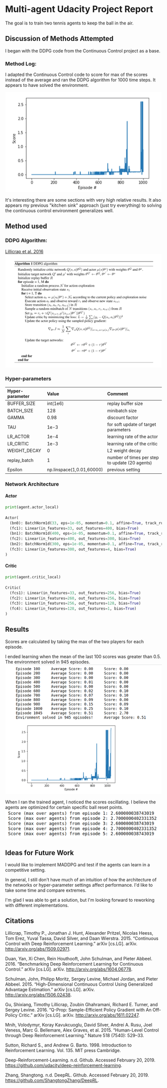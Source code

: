 # Multi-agent Udacity Project Report
The goal is to train two tennis agents to keep the ball in the air.
## Discussion of Methods Attempted
I began with the DDPG code from the Continuous Control project as a base.
### Method Log:
I adapted the Continuous Control code to score for max of the scores instead of the average and ran the DDPG algorithm for 1000 time steps. It appears to have solved the environment.

![](./images/first_run_results.png)<br>


It's interesting there are some sections with very high relative results. It also appears my previous "kitchen sink" approach (just try everything) to solving the continuous control environment generalizes well.


## Method used
### DDPG Algorithm:
[Lillicrap et al. 2016](http://arxiv.org/abs/1509.02971)
![](./images/DDGP_alg.png)

### Hyper-parameters
| Hyper-parameter | Value | Comment
| :------------- | :------------- | :-------------- |
| BUFFER_SIZE | int(1e6)  | replay buffer size|
| BATCH_SIZE    | 128   | minibatch size    |
|GAMMA | 0.98  | discount factor|        
|TAU | 1e-3  | for soft update of target parameters   |         
|LR_ACTOR | 1e-4 |  learning rate of the actor |      
|LR_CRITIC | 1e-3 | learning rate of the critic |      
|WEIGHT_DECAY | 0  | L2 weight decay |  
|replay_batch | 1   | number of times per step to update (20 agents)|
|Epsilon | np.linspace(1,0.01,60000) |  previous setting|

### Network Architecture
#### Actor
```Python
print(agent.actor_local)

Actor(
  (bn0): BatchNorm1d(33, eps=1e-05, momentum=0.1, affine=True, track_running_stats=True)
  (fc1): Linear(in_features=33, out_features=400, bias=True)
  (bn1): BatchNorm1d(400, eps=1e-05, momentum=0.1, affine=True, track_running_stats=True)
  (fc2): Linear(in_features=400, out_features=300, bias=True)
  (bn2): BatchNorm1d(300, eps=1e-05, momentum=0.1, affine=True, track_running_stats=True)
  (fc3): Linear(in_features=300, out_features=4, bias=True)
)
```
#### Critic
```Python
print(agent.critic_local)

Critic(
  (fcs1): Linear(in_features=33, out_features=256, bias=True)
  (fc2): Linear(in_features=260, out_features=256, bias=True)
  (fc3): Linear(in_features=256, out_features=128, bias=True)
  (fc4): Linear(in_features=128, out_features=1, bias=True)
)
```


## Results
Scores are calculated by taking the max of the two players for each episode.

I ended learning when the mean of the last 100 scores was greater than 0.5. The environment solved in 945 episodes.
![](./images/multi_agent_sol.png)

When I ran the trained agent, I noticed the scores oscillating. I believe the agents are optimized for certain specific ball reset points.
![](./images/score_oscillation.png)

## Ideas for Future Work
I would like to implement MADDPG and test if the agents can learn in a competitive setting.

In general, I still don't have much of an intuition of how the architecture of the networks or hyper-parameter settings affect performance. I'd like to take some time and compare extremes.

I'm glad I was able to get a solution, but I'm looking forward to reworking with different implementations.

## Citations
Lillicrap, Timothy P., Jonathan J. Hunt, Alexander Pritzel, Nicolas Heess, Tom Erez, Yuval Tassa, David Silver, and Daan Wierstra. 2015. “Continuous Control with Deep Reinforcement Learning.” arXiv [cs.LG]. arXiv. http://arxiv.org/abs/1509.02971.

Duan, Yan, Xi Chen, Rein Houthooft, John Schulman, and Pieter Abbeel. 2016. “Benchmarking Deep Reinforcement Learning for Continuous Control.” arXiv [cs.LG]. arXiv. http://arxiv.org/abs/1604.06778.

Schulman, John, Philipp Moritz, Sergey Levine, Michael Jordan, and Pieter Abbeel. 2015. “High-Dimensional Continuous Control Using Generalized Advantage Estimation.” arXiv [cs.LG]. arXiv. http://arxiv.org/abs/1506.02438.

Gu, Shixiang, Timothy Lillicrap, Zoubin Ghahramani, Richard E. Turner, and Sergey Levine. 2016. “Q-Prop: Sample-Efficient Policy Gradient with An Off-Policy Critic.” arXiv [cs.LG]. arXiv. http://arxiv.org/abs/1611.02247.

Mnih, Volodymyr, Koray Kavukcuoglu, David Silver, Andrei A. Rusu, Joel Veness, Marc G. Bellemare, Alex Graves, et al. 2015. “Human-Level Control through Deep Reinforcement Learning.” Nature 518 (7540): 529–33.

Sutton, Richard S., and Andrew G. Barto. 1998. Introduction to Reinforcement Learning. Vol. 135. MIT press Cambridge.

Deep-Reinforcement-Learning. n.d. Github. Accessed February 20, 2019. https://github.com/udacity/deep-reinforcement-learning.

Zhang, Shangtong. n.d. DeepRL. Github. Accessed February 20, 2019. https://github.com/ShangtongZhang/DeepRL.
